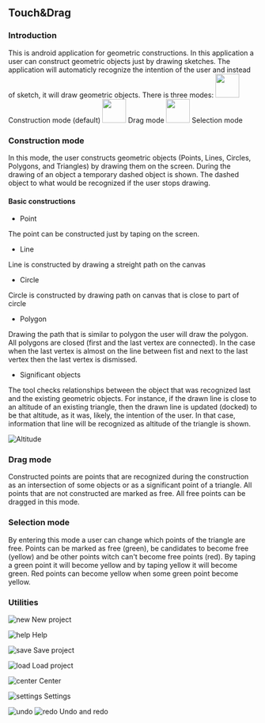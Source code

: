 ## Touch&Drag
### Introduction
This is android application for geometric constructions. In this application a user can construct geometric objects just by drawing sketches. The application will automaticly recognize the intention of the user and instead of sketch, it will draw geometric objects.
There is three modes:
  <img src="https://github.com/MilicaSelakovic/master/blob/master/app/src/main/ic_helpDraw-web.png" width="48"> Construction mode (default)
  <img src="https://github.com/MilicaSelakovic/master/blob/master/app/src/main/ic_helpMove-web.png" width="48"> Drag mode
  <img src="https://github.com/MilicaSelakovic/master/blob/master/app/src/main/ic_helpSelect-web.png" width="48"> Selection mode
### Construction mode
In this mode, the user constructs geometric objects (Points, Lines, Circles, Polygons, and Triangles) by drawing them on the screen. During the drawing of an object a temporary dashed object is shown. The dashed object to what would be recognized if the user stops drawing.
#### Basic constructions
 - Point 

The point can be constructed just by taping on the screen.
 - Line

Line is constructed by drawing a streight path on the canvas
 - Circle 
 
Circle is constructed by drawing path on canvas that is close to part of circle
 - Polygon

Drawing the path that is similar to polygon the user will draw the polygon. All polygons are closed (first and the last vertex are connected). In the case when the last vertex is almost on the line between fist and next to the last vertex then the last vertex is dismissed.
 - Significant objects

The tool checks relationships between the object that was recognized last and the existing geometric objects.
For instance, if the drawn line is close to an altitude of an existing triangle, then the drawn line is updated (docked) to be that altitude, as it was,
likely, the intention of the user. In that case, information that line will be
recognized as altitude of the triangle is shown.

![Altitude](https://github.com/MilicaSelakovic/master/blob/master/app/src/main/ic_altitude-web.png)

### Drag mode
Constructed points are points that are recognized during the construction as an intersection of some objects or as a significant point of a triangle. All points that are not constructed are marked as free. All free points can be dragged in this mode.
### Selection mode
By entering this mode a user can change which points of the triangle are free. 
Points can be marked as free (green), be candidates to become free (yellow) and be other points witch can't become free points (red). By taping a green point it will become yellow and by taping yellow it will become green. Red points can become yellow when some green point become yellow.
### Utilities 
![new](https://github.com/MilicaSelakovic/master/blob/master/app/src/main/res/drawable-hdpi/new_light.png) New project

![help](https://github.com/MilicaSelakovic/master/blob/master/app/src/main/res/drawable-hdpi/help_light.png) Help

![save](https://github.com/MilicaSelakovic/master/blob/master/app/src/main/res/drawable-hdpi/save_light.png) Save project

![load](https://github.com/MilicaSelakovic/master/blob/master/app/src/main/res/drawable-hdpi/load_light.png) Load project

![center](https://github.com/MilicaSelakovic/master/blob/master/app/src/main/res/drawable-hdpi/center_light.png) Center

![settings](https://github.com/MilicaSelakovic/master/blob/master/app/src/main/res/drawable-hdpi/sett_light.png) Settings

![undo](https://github.com/MilicaSelakovic/master/blob/master/app/src/main/res/drawable-hdpi/undo_light.png) ![redo](https://github.com/MilicaSelakovic/master/blob/master/app/src/main/res/drawable-hdpi/redo_light.png) Undo and redo

